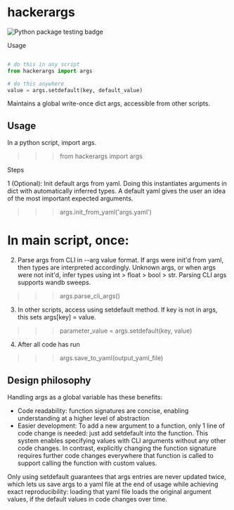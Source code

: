 # hackerargs

![Python package testing badge](https://github.com/maxwshen/hackerargs/actions/workflows/python-package.yml/badge.svg)

Usage

```python

# do this in any script
from hackerargs import args

# do this anywhere
value = args.setdefault(key, default_value)

```

Maintains a global write-once dict args, accessible from other scripts.

Usage
-----
In a python script, import args.
>>> from hackerargs import args

Steps

1 (Optional): Init default args from yaml. Doing this instantiates
    arguments in dict with automatically inferred types. 
    A default yaml gives the user an idea of the most important 
    expected arguments.
>>> args.init_from_yaml('args.yaml')

# In main script, once:

2. Parse args from CLI in --arg value format. 
    If args were init'd from yaml, then types are interpreted accordingly. 
    Unknown args, or when args were not init'd, infer types using
    int > float > bool > str.
    Parsing CLI args supports wandb sweeps.
>>> args.parse_cli_args()

3. In other scripts, access using setdefault method.
    If key is not in args, this sets args[key] = value.
>>> parameter_value = args.setdefault(key, value)

4. After all code has run
>>> args.save_to_yaml(output_yaml_file)

Design philosophy
-----------------
Handling args as a global variable has these benefits:
+ Code readability: function signatures are concise, enabling understanding
    at a higher level of abstraction
+ Easier development: To add a new argument to a function, only 1 line of
    code change is needed: just add setdefault into the function. 
    This system enables specifying values with CLI arguments without any 
    other code changes. In contrast, explicitly changing the function
    signature requires further code changes everywhere that function is called
    to support calling the function with custom values.

Only using setdefault guarantees that args entries are never updated
twice, which lets us save args to a yaml file at the end of usage
while achieving exact reproducibility: loading that yaml file loads
the original argument values, if the default values in code changes over
time.
